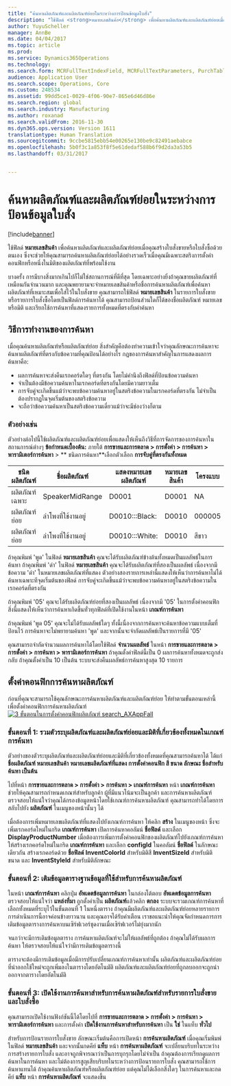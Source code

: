 ```yaml
---
title: "ค้นหาผลิตภัณฑ์และผลิตภัณฑ์ย่อยในระหว่างการป้อนข้อมูลใบสั่ง"
description: "ใช้ฟิลด์ <strong>หมายเลขสินค้า</strong> เพื่อค้นหาผลิตภัณฑ์และผลิตภัณฑ์ย่อยเมื่อคุณสร้างใบสั่งขายหรือใบสั่งซื้อด้วยตนเอง  ซึ่งจะช่วยให้คุณสามารถค้นหาผลิตภัณฑ์ย่อยได้อย่างรวดเร็วเมื่อคุณมีเฉพาะสตริงการตั้งค่าคอนฟิกหรือหนึ่งในมิติของผลิตภัณฑ์ที่พร้อมใช้งาน"
author: YuyuScheller
manager: AnnBe
ms.date: 04/04/2017
ms.topic: article
ms.prod: 
ms.service: Dynamics365Operations
ms.technology: 
ms.search.form: MCRFullTextIndexField, MCRFullTextParameters, PurchTable, SalesTable
audience: Application User
ms.search.scope: Operations, Core
ms.custom: 248534
ms.assetid: 99dd5ce1-0029-4f06-90e7-865e6d46d86e
ms.search.region: global
ms.search.industry: Manufacturing
ms.author: roxanad
ms.search.validFrom: 2016-11-30
ms.dyn365.ops.version: Version 1611
translationtype: Human Translation
ms.sourcegitcommit: 9ccbe5815ebb54e00265e130be9c82491aebabce
ms.openlocfilehash: 5b0f3c1a853f8f5e61dedaf588b6f9d2da3a53b5
ms.lasthandoff: 03/31/2017


---
```


# <a name="search-for-products-and-product-variants-during-order-entry"></a>ค้นหาผลิตภัณฑ์และผลิตภัณฑ์ย่อยในระหว่างการป้อนข้อมูลใบสั่ง

[!include[banner](../includes/banner.md)]


ใช้ฟิลด์ <strong>หมายเลขสินค้า</strong> เพื่อค้นหาผลิตภัณฑ์และผลิตภัณฑ์ย่อยเมื่อคุณสร้างใบสั่งขายหรือใบสั่งซื้อด้วยตนเอง  ซึ่งจะช่วยให้คุณสามารถค้นหาผลิตภัณฑ์ย่อยได้อย่างรวดเร็วเมื่อคุณมีเฉพาะสตริงการตั้งค่าคอนฟิกหรือหนึ่งในมิติของผลิตภัณฑ์ที่พร้อมใช้งาน

บางครั้ง การมีบางสิ่งมากเกินไปก็ไม่ใช่สถานการณ์ที่ดีที่สุด โดยเฉพาะอย่างยิ่งถ้าคุณขายผลิตภัณฑ์ที่เหมือนกันจำนวนมาก และคุณพยายามจะจำหมายเลขสินค้าหรือชื่อการค้นหาผลิตภัณฑ์เพื่อค้นหาผลิตภัณฑ์ที่เหมาะสมเพื่อใส่ไว้ในใบสั่งขาย คุณสามารถใช้ฟิลด์ **หมายเลขสินค้า** ในรายการใบสั่งขายหรือรายการใบสั่งซื้อโดยเป็นฟิลด์การค้นหาได้ คุณสามารถป้อนส่วนใดก็ได้ของชื่อผลิตภัณฑ์ หมายเลข หรือมิติ และเรียกใช้การค้นหาที่แสดงรายการทั้งหมดที่ตรงกับคำค้นหา

## <a name="how-search-works"></a>วิธีการทำงานของการค้นหา
เมื่อคุณค้นหาผลิตภัณฑ์หรือผลิตภัณฑ์ย่อย สิ่งสำคัญคือต้องทำความเข้าใจว่าคุณลักษณะการค้นหาจะค้นหาผลิตภัณฑ์ที่ตรงกับข้อความที่คุณป้อนได้อย่างไร กฎของการค้นหาสำคัญในการแสดงผลการค้นหาคือ:

-   ผลการค้นหาจะส่งคืนเรกคอร์ดใดๆ ที่ตรงกัน โดยไม่คำนึงถึงฟิลด์ที่ป้อนข้อความค้นหา
-   จำเป็นต้องมีข้อความค้นหาในเรกคอร์ดที่ตรงกันโดยมีความยาวเต็ม
-   การจับคู่จะเกิดขึ้นแม้ว่าจะพบข้อความค้นหาอยู่ในสตริงข้อความในเรกคอร์ดที่ตรงกัน ไม่จำเป็นต้องปรากฏในจุดเริ่มต้นของสตริงข้อความ
-   จะถือว่าข้อความค้นหาเป็นสตริงข้อความเดี่ยวแม้ว่าจะมีช่องว่างก็ตาม

### <a name="examples"></a>ตัวอย่างเช่น

ตัวอย่างต่อไปนี้ใช้ผลิตภัณฑ์และผลิตภัณฑ์ย่อยเพื่อแสดงให้เห็นถึงวิธีที่การจัดการของการค้นหาในสถานการณ์ต่างๆ **ข้อกำหนดเบื้องต้น:** ภายใต้ **การขายและการตลาด &gt; การตั้งค่า &gt; การค้นหา &gt; พารามิเตอร์การค้นหา** &gt; ** ชนิดการค้นหา**เลือกตัวเลือก **การจับคู่ที่ตรงกันทั้งหมด**

| ชนิดผลิตภัณฑ์     | ชื่อผลิตภัณฑ์    | แสดงหมายเลขผลิตภัณฑ์ | หมายเลขสินค้า | โครงแบบ |
|------------------|-----------------|------------------------|-------------|---------------|
| ผลิตภัณฑ์เฉพาะ | SpeakerMidRange | D0001                  | D0001       | NA            |
| ผลิตภัณฑ์ย่อย  | ลำโพงที่ใช้งานอยู่  | D0010:::Black:         | D0010       | 000005        |
| ผลิตภัณฑ์ย่อย  | ลำโพงที่ใช้งานอยู่  | D0010:::White:         | D0010       | สีขาว         |

ถ้าคุณพิมพ์ 'พูด' ในฟิลด์ **หมายเลขสินค้า** คุณจะได้รับผลิตภัณฑ์ข้างต้นทั้งหมดเป็นผลลัพธ์ในการค้นหา ถ้าคุณพิมพ์ 'ดำ' ในฟิลด์ **หมายเลขสินค้า** คุณจะได้รับผลิตภัณฑ์ที่สองเป็นผลลัพธ์ เนื่องจากมีข้อความ 'ดำ' ในหมายเลขผลิตภัณฑ์ที่แสดง ตัวอย่างสองรายการเหล่านี้แสดงให้เห็นว่าการค้นหาไม่ได้ค้นหาเฉพาะทีจุดเริ่มต้นของฟิลด์ การจับคู่จะเกิดขึ้นแม้ว่าจะพบข้อความค้นหาอยู่ในสตริงข้อความในเรกคอร์ดที่ตรงกัน  

ถ้าคุณพิมพ์ '05' คุณจะได้รับผลิตภัณฑ์ย่อยที่สองเป็นผลลัพธ์ เนื่องจากมี '05' ในการตั้งค่าคอนฟิก สิ่งนี้แสดงให้เห็นว่าการค้นหาเกิดขึ้นทั่วทุกฟิลด์ที่เปิดใช้งานในหน้า **เกณฑ์การค้นหา**  

ถ้าคุณพิมพ์ 'พูด 05' คุณจะไม่ได้รับผลลัพธ์ใดๆ ทั้งนี้เนื่องจากการค้นหาจะค้นหาข้อความแบบเต็มที่ป้อนไว้ การค้นหาจะไม่พยายามค้นหา 'พูด' และจากนั้นจะจำกัดผลลัพธ์เป็นรายการที่มี '05'  

คุณสามารถจำกัดจำนวนผลการค้นหาได้โดยใช้ฟิลด์ **จำนวนผลลัพธ์** ในหน้า **การขายและการตลาด &gt; การตั้งค่า &gt; การค้นหา &gt; พารามิเตอร์การค้นหา** ถ้าคุณตั้งค่าฟิลด์นี้เป็น 0 ผลการค้นหาทั้งหมดจะถูกส่งกลับ ถ้าคุณตั้งค่าเป็น 10 เป็นต้น ระบบจะส่งคืนผลลัพธ์การค้นหาสูงสุด 10 รายการ

## <a name="configure-the-product-search"></a>ตั้งค่าคอนฟิกการค้นหาผลิตภัณฑ์
ก่อนที่คุณจะสามารถใช้คุณลักษณะการค้นหาผลิตภัณฑ์และผลิตภัณฑ์ย่อย ให้ทำตามขั้นตอนเหล่านี้เพื่อตั้งค่าคอนฟิกการค้นหาผลิตภัณฑ์ [![3 ขั้นตอนในการตั้งค่าคอนฟิกผลิตภัณฑ์ search\_AXAppFall](./media/3-steps-to-configure-product-search_axappfall.png)](./media/3-steps-to-configure-product-search_axappfall.png)

### <a name="step-1-include-all-the-relevant-product-and-product-variant-identifiers-and-dimensions-in-the-search-criteria"></a>ขั้นตอนที่ 1: รวมตัวระบุผลิตภัณฑ์และผลิตภัณฑ์ย่อยและมิติที่เกี่ยวข้องทั้งหมดในเกณฑ์การค้นหา

ตัวอย่างของตัวระบุผลิตภัณฑ์และผลิตภัณฑ์ย่อยและมิติที่เกี่ยวข้องทั้งหมดที่คุณสามารถค้นหาได้ ได้แก่ **ชื่อผลิตภัณฑ์ หมายเลขสินค้า** **หมายเลขผลิตภัณฑ์ที่แสดง การตั้งค่าคอนฟิก สี ขนาด ลักษณะ ชื่อสำหรับค้นหา เป็นต้น**  

ไปที่หน้า **การขายและการตลาด &gt; การตั้งค่า &gt; การค้นหา &gt; เกณฑ์การค้นหา** หน้า **เกณฑ์การค้นหา** ช่วยให้คุณสามารถกำหนดเกณฑ์สำหรับลูกค้า ผู้ที่มีแนวโน้มจะเป็นลูกค้า และการค้นหาผลิตภัณฑ์ ตรวจสอบให้แน่ใจว่าคุณได้กรองข้อมูลหน้าโดยใช้เกณฑ์การค้นหาผลิตภัณฑ์ คุณสามารถทำได้โดยการสลับไปยัง **ผลิตภัณฑ์** ในเมนูของหน้านั้นๆ ได้  

เมื่อต้องการเพิ่มหมายเลขผลิตภัณฑ์ที่แสดงไปยังเกณฑ์การค้นหา ให้คลิก **สร้าง** ในเมนูของหน้า ซึ่งจะเพิ่มเรกคอร์ดใหม่ในกริด **เกณฑ์การค้นหา** เปิดการค้นหาคอลัมน์ **ชื่อฟิลด์** และเลือก **DisplayProductNumber** เมื่อต้องการเพิ่มการตั้งค่าคอนฟิกของผลิตภัณฑ์ไปยังเกณฑ์การค้นหา ให้สร้างเรกคอร์ดใหม่ในกริด **เกณฑ์การค้นหา** และเลือก **configId** ในคอลัมน์ **ชื่อฟิลด์** ในลักษณะเดียวกัน สร้างเรกคอร์ดด้วย **ชื่อฟิลด์** **InventColorId** สำหรับมิติสี **InventSizeId** สำหรับมิติขนาด และ **InventStyleId** สำหรับมิติลักษณะ

### <a name="step-2-populate-the-database-table-that-is-used-for-product-search"></a>ขั้นตอนที่ 2: เติมข้อมูลตารางฐานข้อมูลที่ใช้สำหรับการค้นหาผลิตภัณฑ์

ในหน้า **เกณฑ์การค้นหา** คลิกปุ่ม **อัพเดตข้อมูลการค้นหา** ในกล่องโต้ตอบ **อัพเดตข้อมูลการค้นหา** ตรวจสอบให้แน่ใจว่า **แหล่งที่มา** ถูกตั้งค่าเป็น **ผลิตภัณฑ์**แล้วคลิก **ตกลง** ระบบจะรวมเกณฑ์การค้นหาที่เลือกทั้งหมดที่ระบุไว้ในขั้นตอนที่ 1 ในหนึ่งตาราง ถ้าคุณมีผลิตภัณฑ์และผลิตภัณฑ์ย่อยหลายรายการ การดำเนินการนี้อาจค่อนข้างยาวนาน และคุณอาจได้รับคำเตือน เราขอแนะนำให้คุณจัดกำหนดการการเติมข้อมูลตารางการค้นหาบนเซิร์ฟเวอร์ชุดงานเมื่อเซิร์ฟเวอร์ไม่ยุ่งมากนัก  

จนกว่าจะมีการเติมข้อมูลตาราง การค้นหาผลิตภัณฑ์จะไม่ให้ผลลัพธ์ที่ถูกต้อง ถ้าคุณไม่ได้รับผลการค้นหา ให้ตรวจสอบให้แน่ใจว่ามีการเติมข้อมูลตารางนี้  

ตารางจะต้องมีการเติมข้อมูลเมื่อมีการปรับเปลี่ยนเกณฑ์การค้นหาเท่านั้น ผลิตภัณฑ์และผลิตภัณฑ์ย่อยที่นำออกใช้ใหม่จะถูกเพิ่มลงในตารางโดยอัตโนมัติ ผลิตภัณฑ์และผลิตภัณฑ์ย่อยที่ถูกลบออกจะถูกนำออกจากตารางโดยอัตโนมัติ

### <a name="step-3-enable-the-lookup-for-product-search-on-sales-and-purchase-order-lines"></a>ขั้นตอนที่ 3: เปิดใช้งานการค้นหาสำหรับการค้นหาผลิตภัณฑ์สำหรับรายการใบสั่งขายและใบสั่งซื้อ

คุณสามารถเปิดใช้งานฟังก์ชันนี้ได้โดยไปที่ **การขายและการตลาด &gt; การตั้งค่า &gt; การค้นหา &gt; พารามิเตอร์การค้นหา** และการตั้งค่า **เปิดใช้งานการค้นหาสำหรับการค้นหา** เป็น **ใช่** ในแท็บ **ทั่วไป**  

สำหรับการป้อนรายการใบสั่งขาย ลักษณะเริ่มต้นคือการเปิดหน้า **การค้นหาผลิตภัณฑ์** เมื่อคุณเริ่มพิมพ์ในฟิลด์ **หมายเลขสินค้า** และจากนั้นกดคีย์ **แท็บ** หน้า **การค้นหาผลิตภัณฑ์** จะเปลี่ยนบริบทในระหว่างการสร้างรายการใบสั่ง และอาจถูกพิจารณาว่าเป็นการบุกรุกโดยไม่จำเป็น ถ้าคุณต้องการเรียกดูผลการค้นหาในการค้นหา และไม่ต้องการสูญเสียบริบทในระหว่างการป้อนรายการใบสั่ง คุณสามารถใช้การค้นหาแทนได้ ถ้าคุณค้นหาผลิตภัณฑ์หรือผลิตภัณฑ์ย่อย แต่คุณไม่ได้เลือกสิ่งใดๆ ในการค้นหาและกดคีย์ **แท็บ** หน้า **การค้นหาผลิตภัณฑ์** จะแสดงขึ้น




